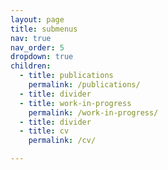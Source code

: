 ```yaml
---
layout: page
title: submenus
nav: true
nav_order: 5
dropdown: true
children:
  - title: publications
    permalink: /publications/
  - title: divider
  - title: work-in-progress
    permalink: /work-in-progress/
  - title: divider  
  - title: cv
    permalink: /cv/

---
```

